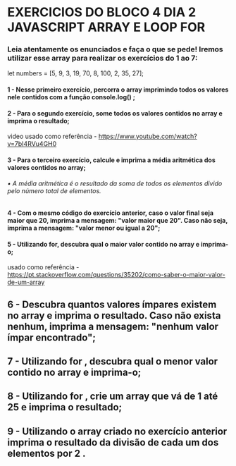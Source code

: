 # EXERCICIOS DO BLOCO 4 DIA 2 JAVASCRIPT ARRAY E LOOP FOR

### Leia atentamente os enunciados e faça o que se pede! Iremos utilizar esse array para realizar os exercícios do 1 ao 7:

let numbers = [5, 9, 3, 19, 70, 8, 100, 2, 35, 27];

#### 1 - Nesse primeiro exercício, percorra o array imprimindo todos os valores nele contidos com a função console.log() ;

#### 2 - Para o segundo exercício, some todos os valores contidos no array e imprima o resultado;

video usado como referência - https://www.youtube.com/watch?v=7bI4RVu4GH0

#### 3 - Para o terceiro exercício, calcule e imprima a média aritmética dos valores contidos no array;

######  • A média aritmética é o resultado da soma de todos os elementos divido pelo número total de elementos.

#### 4 - Com o mesmo código do exercício anterior, caso o valor final seja maior que 20, imprima a mensagem: "valor maior que 20". Caso não seja, imprima a mensagem: "valor menor ou igual a 20";

#### 5 - Utilizando for, descubra qual o maior valor contido no array e imprima-o;

usado como referência - https://pt.stackoverflow.com/questions/35202/como-saber-o-maior-valor-de-um-array

## 6 - Descubra quantos valores ímpares existem no array e imprima o resultado. Caso não exista nenhum, imprima a mensagem: "nenhum valor ímpar encontrado";

## 7 - Utilizando for , descubra qual o menor valor contido no array e imprima-o;

## 8 - Utilizando for , crie um array que vá de 1 até 25 e imprima o resultado;

## 9 - Utilizando o array criado no exercício anterior imprima o resultado da divisão de cada um dos elementos por 2 .
